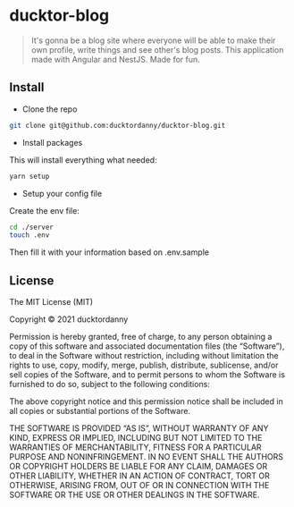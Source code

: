 # ducktor-blog

> It's gonna be a blog site where everyone will be able to make their own profile, write things and see other's blog posts. This application made with Angular and NestJS. Made for fun.

## Install

- Clone the repo

```sh
git clone git@github.com:ducktordanny/ducktor-blog.git
```

- Install packages

This will install everything what needed:

```sh
yarn setup
```

- Setup your config file

Create the env file:

```sh
cd ./server
touch .env
```

Then fill it with your information based on .env.sample

## License

The MIT License (MIT)

Copyright © 2021 ducktordanny

Permission is hereby granted, free of charge, to any person obtaining a copy of this software and associated documentation files (the “Software”), to deal in the Software without restriction, including without limitation the rights to use, copy, modify, merge, publish, distribute, sublicense, and/or sell copies of the Software, and to permit persons to whom the Software is furnished to do so, subject to the following conditions:

The above copyright notice and this permission notice shall be included in all copies or substantial portions of the Software.

THE SOFTWARE IS PROVIDED “AS IS”, WITHOUT WARRANTY OF ANY KIND, EXPRESS OR IMPLIED, INCLUDING BUT NOT LIMITED TO THE WARRANTIES OF MERCHANTABILITY, FITNESS FOR A PARTICULAR PURPOSE AND NONINFRINGEMENT. IN NO EVENT SHALL THE AUTHORS OR COPYRIGHT HOLDERS BE LIABLE FOR ANY CLAIM, DAMAGES OR OTHER LIABILITY, WHETHER IN AN ACTION OF CONTRACT, TORT OR OTHERWISE, ARISING FROM, OUT OF OR IN CONNECTION WITH THE SOFTWARE OR THE USE OR OTHER DEALINGS IN THE SOFTWARE.
